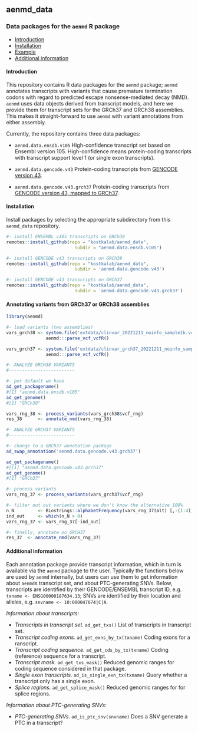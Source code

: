 ## aenmd_data

### Data packages for the `aenmd` R package

- [Introduction](#introduction)
- [Installation](#installation)
- [Example](#annotating-variants-from-grch37-or-grch38-assemblies)
- [Additional information](#additional-information)

#### Introduction

This repository contains R data packages for the `aenmd` package; `aenmd` annotates transcripts with variants that cause premature termination codons with regard to predicted escape nonsense-mediated decay (NMD). `aenmd` uses data objects derived from transcript models, and here we provide them for transcript sets for the GRCh37 and GRCh38 assemblies. This makes it straight-forward to use `aenmd` with variant annotations from either assembly.

Currently, the repository contains three data packages:

- `aenmd.data.ensdb.v105` High-confidence transcript set based on Ensembl version 105. High-confidence means protein-coding transcripts with transcript support level 1 (or single exon transcripts).

- `aenmd.data.gencode.v43` Protein-coding transcripts from [GENCODE version 43](https://www.gencodegenes.org/human/release_43.html).

- `aenmd.data.gencode.v43.grch37` Protein-coding transcripts from [GENCODE version 43, mapped to GRCh37](https://www.gencodegenes.org/human/release_43lift37.html).

#### Installation

Install packages by selecting the appropriate subdirectory from this `aenmd_data` repository.

```R
#- install ENSEMBL v105 transcripts on GRCh38
remotes::install_github(repo = "kostkalab/aenmd_data",
                          subdir = "aenmd.data.ensdb.v105")

#- install GENCODE v43 transcripts on GRCh38
remotes::install_github(repo = "kostkalab/aenmd_data",
                          subdir = 'aenmd.data.gencode.v43')

#- install GENCODE v43 transcripts on GRCh37
remotes::install_github(repo = "kostkalab/aenmd_data",
                          subdir = 'aenmd.data.gencode.v43.grch37')

```

#### Annotating variants from GRCh37 or GRCh38 assemblies

```R
library(aenmd)

#- load variants (two assemblies)
vars_grch38 <- system.file('extdata/clinvar_20221211_noinfo_sample1k.vcf.gz', package = 'aenmd') |> 
               aenmd:::parse_vcf_vcfR()

vars_grch37 <- system.file('extdata/clinvar_grch37_20221211_noinfo_sample1k.vcf.gz', package = 'aenmd') |> 
               aenmd:::parse_vcf_vcfR()

#- ANALYZE GRCH38 VARIANTS
#-------------------------

#- per default we have
ad_get_packagename()
#[1] "aenmd.data.ensdb.v105"
ad_get_genome()
#[1] "GRCh38"

vars_rng_38 <- process_variants(vars_grch38$vcf_rng)
res_38      <- annotate_nmd(vars_rng_38)

#- ANALYZE GRCH37 VARIANTS
#-------------------------

#- change to a GRCh37 annotation package
ad_swap_annotation('aenmd.data.gencode.v43.grch37')

ad_get_packagename()
#[[1] "aenmd.data.gencode.v43.grch37"
ad_get_genome()
#[1] "GRCh37"

#- process variants
vars_rng_37 <- process_variants(vars_grch37$vcf_rng)

#- filter out out variants where we don't know the alternative 100%
n_N         <- Biostrings::alphabetFrequency(vars_rng_37$alt) [,-(1:4)] |> rowSums()
ind_out     <- which(n_N > 0)
vars_rng_37 <- vars_rng_37[-ind_out]

#- finally, annotate on GRCH37
res_37  <- annotate_nmd(vars_rng_37)

```

#### Additional information

Each annotation package provide transcript information, which in turn is available via the `aenmd` package to the user. Typically the functions below are used by `aenmd` internally, but users can use them to get information about `aenmd`s transcript set, and about PTC-generating SNVs. 
Below, transcripts  are identified by their GENCODE/ENSEMBL transcript ID, e.g. `txname <- ENSG00000187634.13`; SNVs are identified by their location and alleles, e.g. `snvname <- 10:000047074|C|A`. 

*Information about transcripts:*

* *Transcripts in transcript set.* `ad_get_txs()` List of transcripts in transcript set.
* *Transcript coding exons.* `ad_get_exns_by_tx(txname)` Coding exons for a ranscript.
* *Transcript coding sequence.* `ad_get_cds_by_tx(txname)` Coding (reference) sequence for a transcript. 
* *Transcript mask.* `ad_get_txs_mask()` Reduced genomic ranges for coding sequence considered in that package.
* *Single exon transcripts.* `ad_is_single_exn_tx(txname)` Query whether a transcript only has a single exon.
* *Splice regions.* `ad_get_splice_mask()` Reduced genomic ranges for for splice regions.

*Information about PTC-generating SNVs:*

* *PTC-generating SNVs.* `ad_is_ptc_snv(snvname)` Does a SNV generate a PTC in a transcript? 




